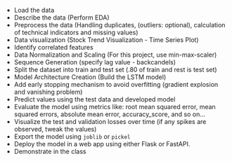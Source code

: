 - Load the data
- Describe the data (Perform EDA)
- Preprocess the data (Handling duplicates, (outliers: optional), calculation of technical indicators and missing values)
- Data visualization (Stock Trend Visualization - Time Series Plot)
- Identify correlated features
- Data Normalization and Scaling (For this project, use min-max-scaler)
- Sequence Generation (specify lag value - backcandels)
- Split the dataset into train and test set (.80 of train and rest is test set)
- Model Architecture Creation (Build the LSTM model)
- Add early stopping mechanism to avoid overfitting (gradient explosion and vanishing problem)
- Predict values using the test data and developed model
- Evaluate the model using metrics like: root mean squared error, mean squared errors, absolute mean error, accuracy_score, and so on...
- Visualize the test and validation losses over time (if any spikes are observed, tweak the values)
- Export the model using `joblib` or `pickel`
- Deploy the model in a web app using either Flask or FastAPI.
- Demonstrate in the class